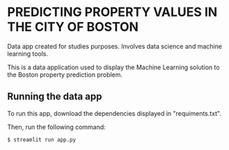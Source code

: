 <h1> PREDICTING PROPERTY VALUES IN THE CITY OF BOSTON </h1>
<p>
Data app created for studies purposes. 
Involves data science and machine learning tools.

This is a data application used to display the Machine Learning solution to the Boston property prediction problem.
</p>

<p>
<h2> Running the data app </h2>

To run this app, download the dependencies displayed in "requiments.txt".

Then, run the following command: <br>
```
$ streamlit run app.py
```
</p>
